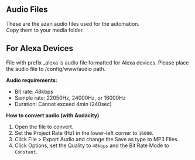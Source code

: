 ## Audio Files
These are the azan audio files used for the automation.\
Copy them to your media folder. 

## For Alexa Devices
File with prefix \_alexa is audio file formatted for Alexa devices.
Please place the audio file to /config/www/audio path.

**Audio requirements:**
- Bit rate: 48kbps
- Sample rate: 22050Hz, 24000Hz, or 16000Hz
- Duration: Cannot exceed 4min (240sec)

**How to convert audio (with Audacity)**
1. Open the file to convert.
2. Set the Project Rate (Hz) in the lower-left corner to ``16000``.
3. Click File > Export Audio and change the Save as type to MP3 Files.
4. Click Options, set the Quality to ``48kbps`` and the Bit Rate Mode to ``Constant``.
